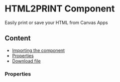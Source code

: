 # HTML2PRINT Component
Easily print or save your HTML from Canvas Apps

## Content

- [Importing the component](https://github.com/erfernandes/HTML2PRINT/blob/main/Pages/Importing%20the%20component.md)
- [Properties](#properties)
- [Download file](#download-file)

### Properties
